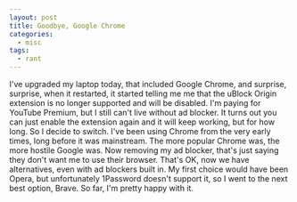 ```yaml
---
layout: post
title: Goodbye, Google Chrome
categories:
  - misc
tags:
  - rant
---
```

I've upgraded my laptop today, that included Google Chrome, and surprise, surprise, when it restarted, it started telling me me that the uBlock Origin extension is no longer supported and will be disabled. I'm paying for YouTube Premium, but I still can't live without ad blocker. It turns out you can just enable the extension again and it will keep working, but for how long. So I decide to switch. I've been using Chrome from the very early times, long before it was mainstream. The more popular Chrome was, the more hostile Google was. Now removing my ad blocker, that's just saying they don't want me to use their browser. That's OK, now we have alternatives, even with ad blockers built in. My first choice would have been Opera, but unfortunately 1Password doesn't support it, so I went to the next best option, Brave. So far, I'm pretty happy with it.